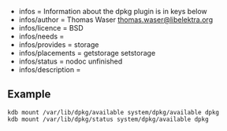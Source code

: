 - infos = Information about the dpkg plugin is in keys below
- infos/author = Thomas Waser <thomas.waser@libelektra.org>
- infos/licence = BSD
- infos/needs =
- infos/provides = storage
- infos/placements = getstorage setstorage
- infos/status = nodoc unfinished
- infos/description =

## Example ##

```
kdb mount /var/lib/dpkg/available system/dpkg/available dpkg
kdb mount /var/lib/dpkg/status system/dpkg/available dpkg
```
